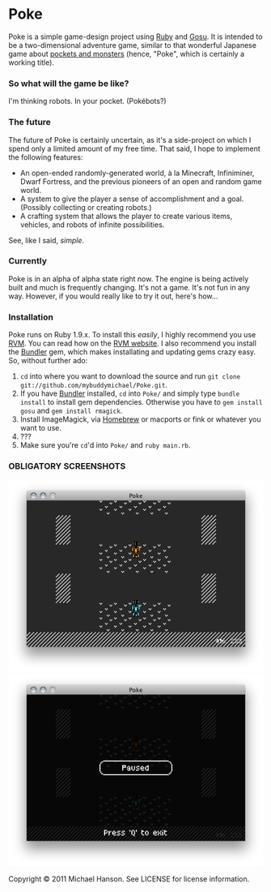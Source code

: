 Poke
====

Poke is a simple game-design project using [Ruby] and [Gosu]. It is intended to
be a two-dimensional adventure game, similar to that wonderful Japanese game
about [pockets and monsters] \(hence, "Poke", which is certainly a working
title).

### So what will the game be like?

I'm thinking robots. In your pocket. (Pokébots?)

### The future

The future of Poke is certainly uncertain, as it's a side-project on which I
spend only a limited amount of my free time. That said, I hope to implement the
following features:

- An open-ended randomly-generated world, à la Minecraft, Infiniminer, Dwarf
  Fortress, and the previous pioneers of an open and random game world.
- A system to give the player a sense of accomplishment and a goal. (Possibly
  collecting or creating robots.)
- A crafting system that allows the player to create various items, vehicles,
  and robots of infinite possibilities.

See, like I said, *simple*.

### Currently

Poke is in an alpha of alpha state right now. The engine is being actively built
and much is frequently changing. It's not a game. It's not fun in any way.
However, if you would really like to try it out, here's how...

### Installation

Poke runs on Ruby 1.9.x. To install this *easily*, I highly recommend you use
[RVM]. You can read how on the [RVM website][RVM]. I also recommend you install
the [Bundler] gem, which makes installating and updating gems crazy easy. So,
without further ado:

1. `cd` into where you want to download the source and run `git clone
   git://github.com/mybuddymichael/Poke.git`.
2. If you have [Bundler] installed, `cd` into `Poke/` and simply type `bundle
   install` to install gem dependencies. Otherwise you have to `gem install
   gosu` and  `gem install rmagick`.
3. Install ImageMagick, via [Homebrew] or macports or fink or whatever you want
   to use.
4. ???
5. Make sure you're `cd`'d into `Poke/` and `ruby main.rb`.

### OBLIGATORY SCREENSHOTS

![](https://github.com/mybuddymichael/Poke/raw/master/screenshots/screenshot.png)
![](https://github.com/mybuddymichael/Poke/raw/master/screenshots/screenshot_paused.png)

Copyright © 2011 Michael Hanson. See LICENSE for license information.


[Ruby]: http://www.ruby-lang.org/en/
[Gosu]: http://libgosu.org/
[pockets and monsters]: http://en.wikipedia.org/wiki/Pokémon_(video_game_series)
[RVM]: https://rvm.beginrescueend.com/
[Bundler]: http://gembundler.com/
[Homebrew]: http://mxcl.github.com/homebrew/
